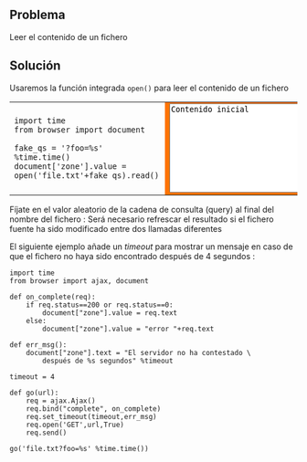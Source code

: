 Problema
--------

Leer el contenido de un fichero


Solución
--------

Usaremos la función integrada `open()` para leer el contenido de un fichero

<table width="100%">
<tr>
<td style="width:40%;padding-right:10px;">

```exec
import time
from browser import document

fake_qs = '?foo=%s' %time.time()
document['zone'].value = open('file.txt'+fake_qs).read()
```

</td>
<td style="background-color:#FF7400;text-align:center;">
<textarea id="zone" rows=10 cols=40>Contenido inicial</textarea>
</td>
</tr>
</table>


Fíjate en el valor aleatorio de la cadena de consulta (query) al final del
nombre del fichero : Será necesario refrescar el resultado si el fichero
fuente ha sido modificado entre dos llamadas diferentes

El siguiente ejemplo añade un *timeout* para mostrar un mensaje en caso de
que el fichero no haya sido encontrado después de 4 segundos :

```exec
import time
from browser import ajax, document

def on_complete(req):
    if req.status==200 or req.status==0:
        document["zone"].value = req.text
    else:
        document["zone"].value = "error "+req.text

def err_msg():
    document["zone"].text = "El servidor no ha contestado \
        después de %s segundos" %timeout

timeout = 4

def go(url):
    req = ajax.Ajax()
    req.bind("complete", on_complete)
    req.set_timeout(timeout,err_msg)
    req.open('GET',url,True)
    req.send()

go('file.txt?foo=%s' %time.time())
```